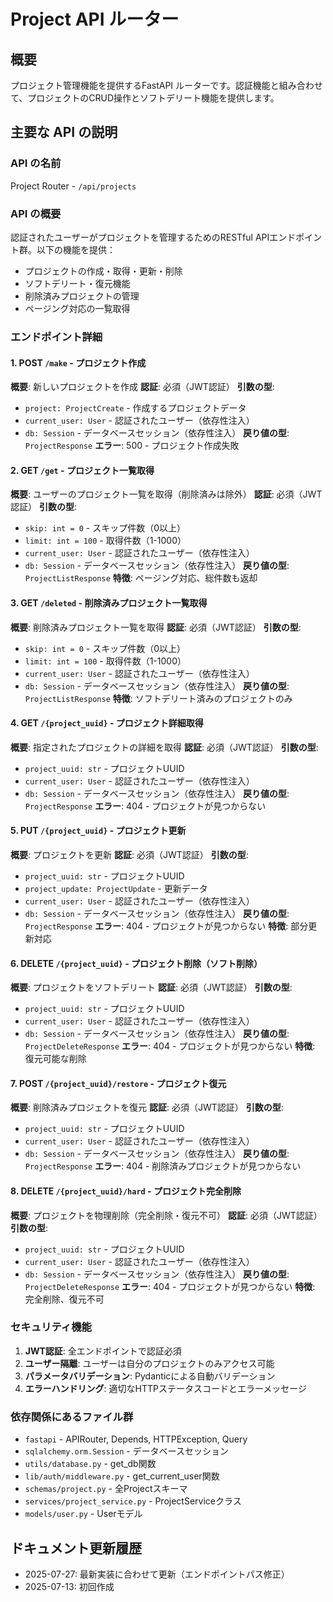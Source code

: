 # Project API ルーター

## 概要

プロジェクト管理機能を提供するFastAPI ルーターです。認証機能と組み合わせて、プロジェクトのCRUD操作とソフトデリート機能を提供します。

## 主要な API の説明

### API の名前
Project Router - `/api/projects`

### API の概要
認証されたユーザーがプロジェクトを管理するためのRESTful APIエンドポイント群。以下の機能を提供：
- プロジェクトの作成・取得・更新・削除
- ソフトデリート・復元機能
- 削除済みプロジェクトの管理
- ページング対応の一覧取得

### エンドポイント詳細

#### 1. POST `/make` - プロジェクト作成
**概要**: 新しいプロジェクトを作成
**認証**: 必須（JWT認証）
**引数の型**:
- `project: ProjectCreate` - 作成するプロジェクトデータ
- `current_user: User` - 認証されたユーザー（依存性注入）
- `db: Session` - データベースセッション（依存性注入）
**戻り値の型**: `ProjectResponse`
**エラー**: 500 - プロジェクト作成失敗

#### 2. GET `/get` - プロジェクト一覧取得
**概要**: ユーザーのプロジェクト一覧を取得（削除済みは除外）
**認証**: 必須（JWT認証）
**引数の型**:
- `skip: int = 0` - スキップ件数（0以上）
- `limit: int = 100` - 取得件数（1-1000）
- `current_user: User` - 認証されたユーザー（依存性注入）
- `db: Session` - データベースセッション（依存性注入）
**戻り値の型**: `ProjectListResponse`
**特徴**: ページング対応、総件数も返却

#### 3. GET `/deleted` - 削除済みプロジェクト一覧取得
**概要**: 削除済みプロジェクト一覧を取得
**認証**: 必須（JWT認証）
**引数の型**:
- `skip: int = 0` - スキップ件数（0以上）
- `limit: int = 100` - 取得件数（1-1000）
- `current_user: User` - 認証されたユーザー（依存性注入）
- `db: Session` - データベースセッション（依存性注入）
**戻り値の型**: `ProjectListResponse`
**特徴**: ソフトデリート済みのプロジェクトのみ

#### 4. GET `/{project_uuid}` - プロジェクト詳細取得
**概要**: 指定されたプロジェクトの詳細を取得
**認証**: 必須（JWT認証）
**引数の型**:
- `project_uuid: str` - プロジェクトUUID
- `current_user: User` - 認証されたユーザー（依存性注入）
- `db: Session` - データベースセッション（依存性注入）
**戻り値の型**: `ProjectResponse`
**エラー**: 404 - プロジェクトが見つからない

#### 5. PUT `/{project_uuid}` - プロジェクト更新
**概要**: プロジェクトを更新
**認証**: 必須（JWT認証）
**引数の型**:
- `project_uuid: str` - プロジェクトUUID
- `project_update: ProjectUpdate` - 更新データ
- `current_user: User` - 認証されたユーザー（依存性注入）
- `db: Session` - データベースセッション（依存性注入）
**戻り値の型**: `ProjectResponse`
**エラー**: 404 - プロジェクトが見つからない
**特徴**: 部分更新対応

#### 6. DELETE `/{project_uuid}` - プロジェクト削除（ソフト削除）
**概要**: プロジェクトをソフトデリート
**認証**: 必須（JWT認証）
**引数の型**:
- `project_uuid: str` - プロジェクトUUID
- `current_user: User` - 認証されたユーザー（依存性注入）
- `db: Session` - データベースセッション（依存性注入）
**戻り値の型**: `ProjectDeleteResponse`
**エラー**: 404 - プロジェクトが見つからない
**特徴**: 復元可能な削除

#### 7. POST `/{project_uuid}/restore` - プロジェクト復元
**概要**: 削除済みプロジェクトを復元
**認証**: 必須（JWT認証）
**引数の型**:
- `project_uuid: str` - プロジェクトUUID
- `current_user: User` - 認証されたユーザー（依存性注入）
- `db: Session` - データベースセッション（依存性注入）
**戻り値の型**: `ProjectResponse`
**エラー**: 404 - 削除済みプロジェクトが見つからない

#### 8. DELETE `/{project_uuid}/hard` - プロジェクト完全削除
**概要**: プロジェクトを物理削除（完全削除・復元不可）
**認証**: 必須（JWT認証）
**引数の型**:
- `project_uuid: str` - プロジェクトUUID
- `current_user: User` - 認証されたユーザー（依存性注入）
- `db: Session` - データベースセッション（依存性注入）
**戻り値の型**: `ProjectDeleteResponse`
**エラー**: 404 - プロジェクトが見つからない
**特徴**: 完全削除、復元不可

### セキュリティ機能

1. **JWT認証**: 全エンドポイントで認証必須
2. **ユーザー隔離**: ユーザーは自分のプロジェクトのみアクセス可能
3. **パラメータバリデーション**: Pydanticによる自動バリデーション
4. **エラーハンドリング**: 適切なHTTPステータスコードとエラーメッセージ

### 依存関係にあるファイル群

- `fastapi` - APIRouter, Depends, HTTPException, Query
- `sqlalchemy.orm.Session` - データベースセッション
- `utils/database.py` - get_db関数
- `lib/auth/middleware.py` - get_current_user関数
- `schemas/project.py` - 全Projectスキーマ
- `services/project_service.py` - ProjectServiceクラス
- `models/user.py` - Userモデル

## ドキュメント更新履歴

- 2025-07-27: 最新実装に合わせて更新（エンドポイントパス修正）
- 2025-07-13: 初回作成